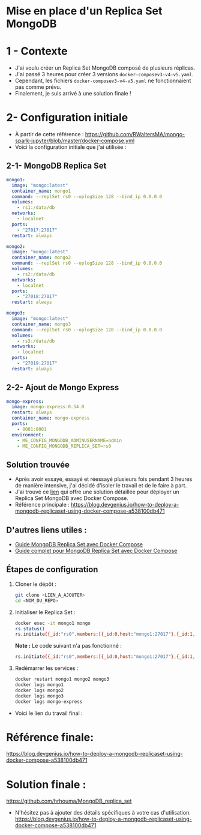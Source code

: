 # Mise en place d'un Replica Set MongoDB

# 1 - Contexte

- J'ai voulu créer un Replica Set MongoDB composé de plusieurs réplicas.
- J'ai passé 3 heures pour créer 3 versions `docker-composev3-v4-v5.yaml`.
- Cependant, les fichiers `docker-composev3-v4-v5.yaml` ne fonctionnaient pas comme prévu.
- Finalement, je suis arrivé à une solution finale !
  
# 2- Configuration initiale

- À partir de cette référence : https://github.com/RWaltersMA/mongo-spark-jupyter/blob/master/docker-compose.yml
- Voici la configuration initiale que j'ai utilisée :


## 2-1- MongoDB Replica Set

```yaml
mongo1:
  image: "mongo:latest"
  container_name: mongo1
  command: --replSet rs0 --oplogSize 128 --bind_ip 0.0.0.0
  volumes:
    - rs1:/data/db
  networks:
    - localnet
  ports:
    - "27017:27017"
  restart: always

mongo2:
  image: "mongo:latest"
  container_name: mongo2
  command: --replSet rs0 --oplogSize 128 --bind_ip 0.0.0.0
  volumes:
    - rs2:/data/db
  networks:
    - localnet
  ports:
    - "27018:27017"
  restart: always

mongo3:
  image: "mongo:latest"
  container_name: mongo3
  command: --replSet rs0 --oplogSize 128 --bind_ip 0.0.0.0
  volumes:
    - rs3:/data/db
  networks:
    - localnet
  ports:
    - "27019:27017"
  restart: always
```

## 2-2- Ajout de Mongo Express

```yaml
mongo-express:
  image: mongo-express:0.54.0
  restart: always
  container_name: mongo-express
  ports:
    - 8081:8081
  environment:
    - ME_CONFIG_MONGODB_ADMINUSERNAME=admin
    - ME_CONFIG_MONGODB_REPLICA_SET=rs0
```

## Solution trouvée

- Après avoir essayé, essayé et réessayé plusieurs fois pendant 3 heures de manière intensive, j'ai décidé d'isoler le travail et de le faire à part.
- J'ai trouvé ce [lien](https://blog.devgenius.io/how-to-deploy-a-mongodb-replicaset-using-docker-compose-a538100db471) qui offre une solution détaillée pour déployer un Replica Set MongoDB avec Docker Compose.
- Référence principale : https://blog.devgenius.io/how-to-deploy-a-mongodb-replicaset-using-docker-compose-a538100db471
  
## D'autres liens utiles :
- [Guide MongoDB Replica Set avec Docker Compose](https://medium.com/@JosephOjo/mongodb-replica-set-with-docker-compose-5ab95c02af0d)
- [Guide complet pour MongoDB Replica Set avec Docker Compose](https://medium.com/workleap/the-only-local-mongodb-replica-set-with-docker-compose-guide-youll-ever-need-2f0b74dd8384)

## Étapes de configuration

1. Cloner le dépôt :
   ```bash
   git clone <LIEN_A_AJOUTER>
   cd <NOM_DU_REPO>
   ```

2. Initialiser le Replica Set :
   ```bash
   docker exec -it mongo1 mongo
   rs.status()
   rs.initiate({_id:"rs0",members:[{_id:0,host:"mongo1:27017"},{_id:1,host:"mongo2:27017"},{_id:2,host:"mongo3:27017"}]})
   ```

   **Note :** Le code suivant n'a pas fonctionné :
   ```bash
   rs.initiate({_id:"rs0",members:[{_id:0,host:"mongo1:27017"},{_id:1,host:"mongo2:27018"},{_id:2,host:"mongo3:27019"}]})
   ```

3. Redémarrer les services :
   ```bash
   docker restart mongo1 mongo2 mongo3
   docker logs mongo1
   docker logs mongo2
   docker logs mongo3
   docker logs mongo-express
   ```


- Voici le lien du travail final :
# Référence finale: 
https://blog.devgenius.io/how-to-deploy-a-mongodb-replicaset-using-docker-compose-a538100db471
# Solution finale : 
https://github.com/hrhouma/MongoDB_replica_set

- N'hésitez pas à ajouter des détails spécifiques à votre cas d'utilisation.
https://blog.devgenius.io/how-to-deploy-a-mongodb-replicaset-using-docker-compose-a538100db471
